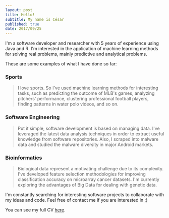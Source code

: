 ```yaml
---
layout: post
title: Hello!
subtitle: My name is César
published: true
date: 2017/09/25
---
```


I'm a software developer and researcher with 5 years of experience using Java and R. I'm interested in the application of machine learning methods for solving real problems, mainly predictive and analytical problems.

These are some examples of what I have done so far:

### Sports

>I love sports. So I've used machine learning methods for interesting tasks, such as predicting the outcome of MLB's games, analyzing pitchers' performance, clustering professional football players, finding patterns in water polo videos, and so on.

### Software Engineering

>Put it simple, software development is based on managing data. I've leveraged the latest data analysis techniques in order to extract useful knowledge from software repositories. Also, I scraped into malware data and studied the malware diversity in major Android markets.

### Bioinformatics

>Biological data represent a motivating challenge due to its complexity. I've developed feature selection methodologies for improving classification accuracy on microarray cancer datasets. I'm currently exploring the advantages of Big Data for dealing with genetic data.

I'm constantly searching for interesting software projects to collaborate with my ideas and code. Feel free of contact me if you are interested in ;)

You can see my full CV [here](https://cesarsotovalero.github.io/files/C-Soto-Valero-CV.pdf).


